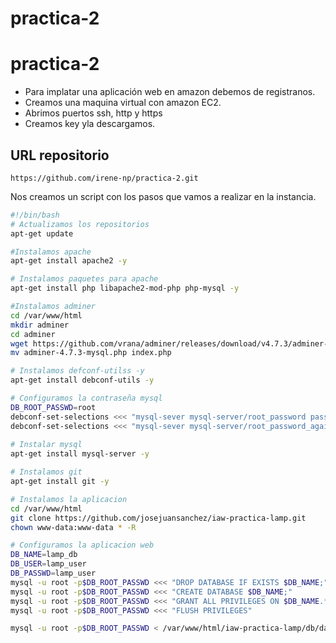 # practica-2
# practica-2
- Para  implatar una aplicación web en amazon debemos de registranos.
- Creamos una maquina virtual con amazon EC2.
- Abrimos puertos ssh, http y https
- Creamos key yla descargamos.

## URL repositorio
```
https://github.com/irene-np/practica-2.git
```

Nos creamos un script con los pasos que vamos a realizar en la instancia.

```sh
#!/bin/bash
# Actualizamos los repositorios
apt-get update

#Instalamos apache
apt-get install apache2 -y

# Instalamos paquetes para apache
apt-get install php libapache2-mod-php php-mysql -y

#Instalamos adminer
cd /var/www/html
mkdir adminer
cd adminer
wget https://github.com/vrana/adminer/releases/download/v4.7.3/adminer-4.7.3-mysql.php
mv adminer-4.7.3-mysql.php index.php

# Instalamos defconf-utilss -y
apt-get install debconf-utils -y

# Configuramos la contraseña mysql
DB_ROOT_PASSWD=root
debconf-set-selections <<< "mysql-sever mysql-server/root_password password $DB_ROOT_PASSWD"
debconf-set-selections <<< "mysql-sever mysql-server/root_password_again password $DB_ROOT_PASSWD"
 
# Instalar mysql
apt-get install mysql-server -y

# Instalamos git
apt-get install git -y

# Instalamos la aplicacion
cd /var/www/html
git clone https://github.com/josejuansanchez/iaw-practica-lamp.git
chown www-data:www-data * -R

# Configuramos la aplicacion web
DB_NAME=lamp_db
DB_USER=lamp_user
DB_PASSWD=lamp_user
mysql -u root -p$DB_ROOT_PASSWD <<< "DROP DATABASE IF EXISTS $DB_NAME;"
mysql -u root -p$DB_ROOT_PASSWD <<< "CREATE DATABASE $DB_NAME;"
mysql -u root -p$DB_ROOT_PASSWD <<< "GRANT ALL PRIVILEGES ON $DB_NAME.* TO $DB_USER@'%' IDENTIFIED BY '$DB_PASSWD';"
mysql -u root -p$DB_ROOT_PASSWD <<< "FLUSH PRIVILEGES"

mysql -u root -p$DB_ROOT_PASSWD < /var/www/html/iaw-practica-lamp/db/database.sql

```
